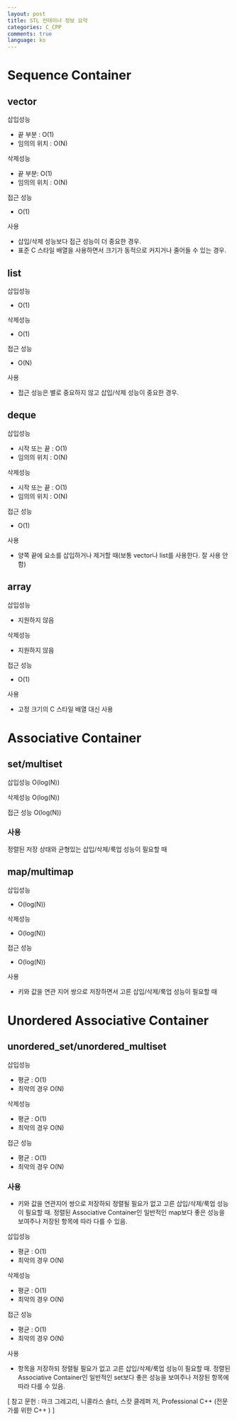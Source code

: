 ```yaml
---
layout: post
title: STL 컨테이너 정보 요약
categories: C_CPP
comments: true
language: ko
---
```


 
# Sequence Container

## vector 
 
삽입성능
- 끝 부분 :  O(1)
- 임의의 위치 : O(N)
 
삭제성능 
- 끝 부분: O(1)
- 임의의 위치 : O(N)
 
접근 성능
- O(1)
 
사용
- 삽입/삭제 성능보다 접근 성능이 더 중요한 경우. 
- 표준 C 스타일 배열을 사용하면서 크기가 동적으로 커지거나 줄어들 수 있는 경우.
 
 
## list
 
삽입성능
- O(1)
 
삭제성능 
- O(1)
 
접근 성능
- O(N)
 
사용
- 접근 성능은 별로 중요하지 않고 삽입/삭제 성능이 중요한 경우.
 
## deque
 
삽입성능
- 시작 또는 끝 : O(1)
- 임의의 위치 : O(N)
 
삭제성능 
- 시작 또는 끝 : O(1)
- 임의의 위치 : O(N)
 
접근 성능
- O(1)
 
사용
- 양쪽 끝에 요소를 삽입하거나 제거할 때(보통 vector나 list를 사용한다. 잘 사용 안함)


## array
 
삽입성능
- 지원하지 않음
 
삭제성능 
- 지원하지 않음
 
접근 성능
- O(1)
 
사용
- 고정 크기의 C 스타일 배열 대신 사용
 
# Associative Container

## set/multiset
 
삽입성능
O(log(N))
 
삭제성능 
O(log(N))

접근 성능
O(log(N))

### 사용
정렬된 저장 상태와 균형있는 삽입/삭제/룩업 성능이 필요할 때

## map/multimap
 
삽입성능
- O(log(N))
 
삭제성능 
- O(log(N))

접근 성능
- O(log(N))

사용
- 키와 값을 연관 지어 쌍으로 저장하면서 고른 삽입/삭제/룩업 성능이 필요할 때
 
# Unordered Associative Container

## unordered_set/unordered_multiset

삽입성능
- 평균 : O(1)
- 최악의 경우 O(N)
 
삭제성능 
- 평균 : O(1)
- 최악의 경우 O(N)

접근 성능
- 평균 : O(1)
- 최악의 경우 O(N)

### 사용
- 키와 값을 연관지어 쌍으로 저장하되 정렬될 필요가 없고 고른 삽입/삭제/룩업 성능이 필요할 때.
정렬된 Associative Container인 일반적인 map보다 좋은 성능을 보여주나 저장된 항목에 따라 다를 수 있음.
 
삽입성능
- 평균 : O(1)
- 최악의 경우 O(N)
 
삭제성능 
- 평균 : O(1)
- 최악의 경우 O(N)

접근 성능
- 평균 : O(1)
- 최악의 경우 O(N)

사용
- 항목을 저장하되 정렬될 필요가 없고 고른 삽입/삭제/룩업 성능이 필요할 때.
정렬된 Associative Container인 일반적인 set보다 좋은 성능을 보여주나 저장된 항목에 따라 다를 수 있음.
 
 
 
[ 참고 문헌 : 마크 그레고리, 니콜라스 솔터, 스캇 클레퍼 저,  Professional C++ (전문가를 위한 C++ ) ]
 
 